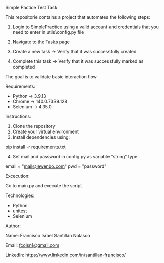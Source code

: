 Simple Pactice Test Task

This repositorie contains a project that automates the following steps:

1. Login to SimplePractice using a valid account and credentials that you need to enter in utils\config.py file

2. Navigate to the Tasks page
3. Create a new task -> Verify that it was successfully created

4. Complete this task -> Verify that it was successfully marked as completed

The goal is to validate basic interaction flow

Requirements:
- Python -> 3.9.13
- Chrome -> 140.0.7339.128   
- Selenium -> 4.35.0

Instructions:

1. Clone the repository
2. Create your virtual environment
3. Install dependencies using:

pip install -r requirements.txt

4. Set mail and password in config.py as variable "string" type:

email = "mail@lewenbo.com"
pwd = "password"

Excecution:

Go to main.py and execute the script


Technologies:

- Python
- unitest
- Selenium

Author:

Name: Francisco Israel Santillán Nolasco

Email: fcoisn1@gmail.com

LinkedIn: https://www.linkedin.com/in/santillan-francisco/